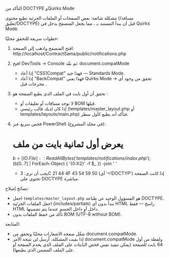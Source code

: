 التأكد من DOCTYPE وQuirks Mode

مشكلة شائعة: بعض الصفحات أو الملفات الجزئية تطبع محتوى (مسافة/تعليق/DOCTYPE) قبل أن يبدأ المستند بـ <!DOCTYPE html>، مما يجعل المتصفح يدخل في Quirks Mode.

خطوات سريعة للتحقق محليًا:

1) افتح المتصفح واذهب إلى الصفحة:
   http://localhost/ContractSama/public/notifications.php

2) افتح DevTools → Console ثم نفّذ:
   document.compatMode

   - إذا أعاد "CSS1Compat" فهذا جيد — Standards Mode.
   - إذا أعاد "BackCompat" فهذا يعنى Quirks Mode → تحقق من وجود أي مخرجات قبل <!DOCTYPE html>.

3) تحقق أن أول بايت في الملف الذي يطبع الصفحة هو <!DOCTYPE html>:
   - لا توجد مسافات أو تعليقات أو BOM قبلها.
   - إذا كان لديك قالب رئيسي (templates/master_layout.php أو templates/layouts/main.php) فتأكد أنه يطبع <!DOCTYPE html> كأول سطر.

4) فحص سريع عبر PowerShell (في مجلد المشروع):

   # يعرض أول ثمانية بايت من ملف
   $b = [IO.File]::ReadAllBytes('templates/notifications/index.php');
   ($b[0..7] | ForEach-Object { '{0:X2}' -f $_ }) -join ' '

   - يجب أن ترى: 3C 21 44 4F 43 54 59 50  (أي '<!DOCTYP') إذا كانت الصفحة تحتوي على DOCTYPE مباشرة.

نصائح إصلاح:
- اجعل `templates/master_layout.php` هو المسؤول الوحيد عن طباعة DOCTYPE.
- اجعل الملفات الجزئية (includes/partials) تبدأ بدون أي HTML راسخ — فقط HTML داخل <head> أو داخل الجسم عندما يتم تضمينها.
- تأكد من حفظ الملفات بدون BOM (UTF-8 without BOM).

المتابعة:
- شغّل صفحة الاشعارات محليًا وتحقق من document.compatMode.
- إذا بقيت المشكلة، أرسل لي نتيجة الأمر document.compatMode ولقطة من أول 64 بايت للصفحة (يمكن تنفيذ نفس فحص البايتات على الملف الذي يخدم الصفحة أو على الملف المضمن الذي يطبعها).